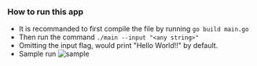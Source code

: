 ### How to run this app

- It is recommanded to first compile the file by running `go build main.go`
- Then run the command `./main --input "<any string>"`
- Omitting the input flag, would print "Hello World!!" by default.
- Sample run ![sample](dry_run.png)